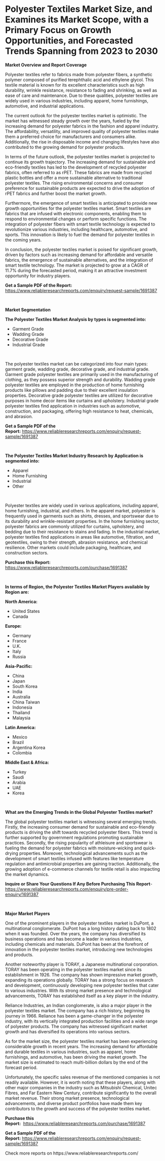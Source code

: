 <p><h1>Polyester Textiles Market Size, and Examines its Market Scope, with a Primary Focus on Growth Opportunities, and Forecasted Trends Spanning from 2023 to 2030</h1></p><p><strong>Market Overview and Report Coverage</strong></p>
<p><p>Polyester textiles refer to fabrics made from polyester fibers, a synthetic polymer composed of purified terephthalic acid and ethylene glycol. This textile material is known for its excellent characteristics such as high durability, wrinkle resistance, resistance to fading and shrinking, as well as ease of care and maintenance. Due to these qualities, polyester textiles are widely used in various industries, including apparel, home furnishings, automotive, and industrial applications.</p><p>The current outlook for the polyester textiles market is optimistic. The market has witnessed steady growth over the years, fueled by the increasing demand for polyester fabrics in the fashion and apparel industry. The affordability, versatility, and improved quality of polyester textiles make them a preferred choice for manufacturers and consumers alike. Additionally, the rise in disposable income and changing lifestyles have also contributed to the growing demand for polyester products.</p><p>In terms of the future outlook, the polyester textiles market is projected to continue its growth trajectory. The increasing demand for sustainable and eco-friendly textiles has led to the development of recycled polyester fabrics, often referred to as rPET. These fabrics are made from recycled plastic bottles and offer a more sustainable alternative to traditional polyester textiles. The rising environmental concerns and consumer preference for sustainable products are expected to drive the adoption of rPET fabrics and further boost the market growth.</p><p>Furthermore, the emergence of smart textiles is anticipated to provide new growth opportunities for the polyester textiles market. Smart textiles are fabrics that are infused with electronic components, enabling them to respond to environmental changes or perform specific functions. The integration of polyester fibers with smart textile technology is expected to revolutionize various industries, including healthcare, automotive, and sports. This innovation is likely to fuel the demand for polyester textiles in the coming years.</p><p>In conclusion, the polyester textiles market is poised for significant growth, driven by factors such as increasing demand for affordable and versatile fabrics, the emergence of sustainable alternatives, and the integration of smart textile technology. The market is projected to grow at a CAGR of 11.7% during the forecasted period, making it an attractive investment opportunity for industry players.</p></p>
<p><strong>Get a Sample PDF of the Report:</strong> <a href="https://www.reliableresearchreports.com/enquiry/request-sample/1691387">https://www.reliableresearchreports.com/enquiry/request-sample/1691387</a></p>
<p>&nbsp;</p>
<p><strong>Market Segmentation</strong></p>
<p><strong>The Polyester Textiles Market Analysis by types is segmented into:</strong></p>
<p><ul><li>Garment Grade</li><li>Wadding Grade</li><li>Decorative Grade</li><li>Industrial Grade</li></ul></p>
<p>&nbsp;</p>
<p><p>The polyester textiles market can be categorized into four main types: garment grade, wadding grade, decorative grade, and industrial grade. Garment grade polyester textiles are primarily used in the manufacturing of clothing, as they possess superior strength and durability. Wadding grade polyester textiles are employed in the production of home furnishing products like pillows and padding due to their excellent insulation properties. Decorative grade polyester textiles are utilized for decorative purposes in home decor items like curtains and upholstery. Industrial grade polyester textiles find application in industries such as automotive, construction, and packaging, offering high resistance to heat, chemicals, and abrasion.</p></p>
<p><strong>Get a Sample PDF of the Report:</strong>&nbsp;<a href="https://www.reliableresearchreports.com/enquiry/request-sample/1691387">https://www.reliableresearchreports.com/enquiry/request-sample/1691387</a></p>
<p>&nbsp;</p>
<p><strong>The Polyester Textiles Market Industry Research by Application is segmented into:</strong></p>
<p><ul><li>Apparel</li><li>Home Furnishing</li><li>Industrial</li><li>Other</li></ul></p>
<p>&nbsp;</p>
<p><p>Polyester textiles are widely used in various applications, including apparel, home furnishing, industrial, and others. In the apparel market, polyester is frequently used in garments such as shirts, dresses, and sportswear due to its durability and wrinkle-resistant properties. In the home furnishing sector, polyester fabrics are commonly utilized for curtains, upholstery, and bedding due to their resistance to stains and fading. In the industrial market, polyester textiles find applications in areas like automotive, filtration, and geotextiles, owing to their strength, abrasion resistance, and chemical resilience. Other markets could include packaging, healthcare, and construction sectors.</p></p>
<p><strong>Purchase this Report:</strong>&nbsp; <a href="https://www.reliableresearchreports.com/purchase/1691387">https://www.reliableresearchreports.com/purchase/1691387</a></p>
<p>&nbsp;</p>
<p><strong>In terms of Region, the Polyester Textiles Market Players available by Region are:</strong></p>
<p>
    <p> <strong> North America: </strong>
        <ul>
            <li>United States</li>
            <li>Canada</li>
        </ul>
        </p> 
    <p> <strong> Europe: </strong>
        <ul>
            <li>Germany</li>
            <li>France</li>
            <li>U.K.</li>
            <li>Italy</li>
            <li>Russia</li>
        </ul>
        </p> 
    <p> <strong> Asia-Pacific: </strong>
        <ul>
            <li>China</li>
            <li>Japan</li>
            <li>South Korea</li>
            <li>India</li>
            <li>Australia</li>
            <li>China Taiwan</li>
            <li>Indonesia</li>
            <li>Thailand</li>
            <li>Malaysia</li>
        </ul>
        </p> 
    <p> <strong> Latin America: </strong>
        <ul>
            <li>Mexico</li>
            <li>Brazil</li>
            <li>Argentina Korea</li>
            <li>Colombia</li>
        </ul>
        </p> 
    <p> <strong> Middle East & Africa: </strong>
        <ul>
            <li>Turkey</li>
            <li>Saudi</li>
            <li>Arabia</li>
            <li>UAE</li>
            <li>Korea</li>
        </ul>
    </p>
    </p>
<p>&nbsp;</p>
<p><strong>What are the Emerging Trends in the Global Polyester Textiles market?</strong></p>
<p><p>The global polyester textiles market is witnessing several emerging trends. Firstly, the increasing consumer demand for sustainable and eco-friendly products is driving the shift towards recycled polyester fibers. This trend is further supported by government regulations promoting sustainable practices. Secondly, the rising popularity of athleisure and sportswear is fueling the demand for polyester fabrics with moisture-wicking and quick-drying properties. Moreover, technological advancements such as the development of smart textiles infused with features like temperature regulation and antimicrobial properties are gaining traction. Additionally, the growing adoption of e-commerce channels for textile retail is also impacting the market dynamics.</p></p>
<p><strong>Inquire or Share Your Questions If Any Before Purchasing This Report</strong>- <a href="https://www.reliableresearchreports.com/enquiry/pre-order-enquiry/1691387">https://www.reliableresearchreports.com/enquiry/pre-order-enquiry/1691387</a></p>
<p>&nbsp;</p>
<p><strong>Major Market Players</strong></p>
<p><p>One of the prominent players in the polyester textiles market is DuPont, a multinational conglomerate. DuPont has a long history dating back to 1802 when it was founded. Over the years, the company has diversified its business operations and has become a leader in various industries, including chemicals and materials. DuPont has been at the forefront of innovation in the polyester textiles market, introducing new technologies and products.</p><p>Another noteworthy player is TORAY, a Japanese multinational corporation. TORAY has been operating in the polyester textiles market since its establishment in 1926. The company has shown impressive market growth, expanding its operations globally. TORAY has a strong focus on research and development, continuously developing new polyester textiles that cater to various industries. With its strong market presence and technological advancements, TORAY has established itself as a key player in the industry.</p><p>Reliance Industries, an Indian conglomerate, is also a major player in the polyester textiles market. The company has a rich history, beginning its journey in 1966. Reliance has been a game-changer in the polyester industry, with its vertically integrated production facilities and a wide range of polyester products. The company has witnessed significant market growth and has diversified its operations into various sectors. </p><p>As for the market size, the polyester textiles market has been experiencing considerable growth in recent years. The increasing demand for affordable and durable textiles in various industries, such as apparel, home furnishings, and automotive, has been driving the market growth. The market size is estimated to reach multi-billion dollars by the end of the forecast period.</p><p>Unfortunately, the specific sales revenue of the mentioned companies is not readily available. However, it is worth noting that these players, along with other major companies in the industry such as Mitsubishi Chemical, Unitec Fibres, and Far Eastern New Century, contribute significantly to the overall market revenue. Their strong market presence, technological advancements, and diverse product portfolios have made them key contributors to the growth and success of the polyester textiles market.</p></p>
<p><strong>Purchase this Report:</strong>&nbsp;&nbsp;<a href="https://www.reliableresearchreports.com/purchase/1691387">https://www.reliableresearchreports.com/purchase/1691387</a></p>
<p></p>
<p><strong>Get a Sample PDF of the Report:</strong>&nbsp;<a href="https://www.reliableresearchreports.com/enquiry/request-sample/1691387">https://www.reliableresearchreports.com/enquiry/request-sample/1691387</a></p>
<p>Check more reports on https://www.reliableresearchreports.com/</p>